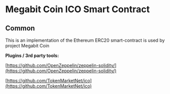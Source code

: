 # Megabit Coin ICO Smart Contract

## Common

This is an implementation of the Ethereum ERC20 smart-contract is used by project Megabit Coin

<b>Plugins / 3rd party tools:</b>

[https://github.com/OpenZeppelin/zeppelin-solidity/](https://github.com/OpenZeppelin/zeppelin-solidity/)

[https://github.com/TokenMarketNet/ico](https://github.com/TokenMarketNet/ico)